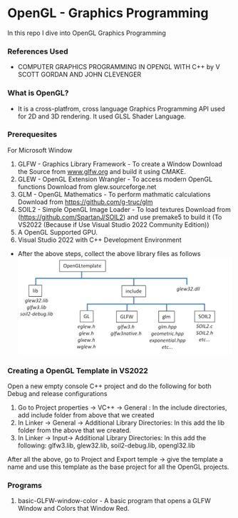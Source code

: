 # OpenGL - Graphics Programming
In this repo I dive into OpenGL Graphics Programming

### References Used
- COMPUTER GRAPHICS PROGRAMMING IN OPENGL WITH C++ by V SCOTT GORDAN AND JOHN CLEVENGER

### What is OpenGL?
- It is a cross-platfrom, cross language Graphics Programming API used for 2D and 3D rendering. It used GLSL Shader Language.

### Prerequesites
For Microsoft Window

1. GLFW - Graphics Library Framework - To create a Window
   Download the Source from www.glfw.org and build it using CMAKE.
2. GLEW - OpenGL Extension Wrangler - To access modern OpenGL functions
    Download from glew.sourceforge.net
3. GLM - OpenGL Mathematics - To perform mathmatic calculations 
    Download from https://github.com/g-truc/glm
4. SOIL2 - Simple OpenGL Image Loader - To load textures
    Download from (https://github.com/SpartanJ/SOIL2) and use premake5 to build it (To VS2022 (Because if Use Visual Studio 2022 Community Edition))
5. A OpenGL Supported GPU.
6. Visual Studio 2022 with C++ Development Environment
- After the above steps, collect the above library files as follows
![screenshot](resources/libraries.png)

### Creating a OpenGL Template in VS2022
Open a new empty console C++ project and do the following for both Debug and release configurations
1. Go to Project properties -> VC++ -> General : In the include directories, add include folder from above that we created
2. In Linker -> General -> Additional Library Directories: In this add the lib folder from the above that we created.
3. In Linker -> Input-> Additional Library Directories: In this add the following: glfw3.lib, glew32.lib, soil2-debug.lib, opengl32.lib

After all the above, go to Project and Export temple -> give the template a name and use this template as the base project for all the OpenGL projects.



### Programs
1. basic-GLFW-window-color - A basic program that opens a GLFW Window and Colors that Window Red.